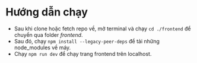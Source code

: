 # Hướng dẫn chạy

- Sau khi clone hoặc fetch repo về, mở terminal và chạy `cd ./frontend` để chuyển qua folder _frontend_.
- Sau đó, chạy `npm install --legacy-peer-deps` để tải những node_modules về máy.
- Chạy `npm run dev` để chạy trang frontend trên localhost.

